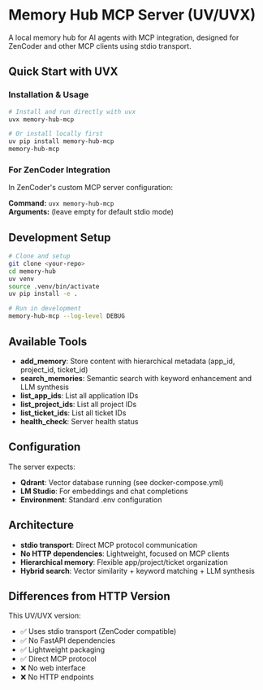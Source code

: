 # Memory Hub MCP Server (UV/UVX)

A local memory hub for AI agents with MCP integration, designed for ZenCoder and other MCP clients using stdio transport.

## Quick Start with UVX

### Installation & Usage

```bash
# Install and run directly with uvx
uvx memory-hub-mcp

# Or install locally first
uv pip install memory-hub-mcp
memory-hub-mcp
```

### For ZenCoder Integration

In ZenCoder's custom MCP server configuration:

**Command:** `uvx memory-hub-mcp`  
**Arguments:** (leave empty for default stdio mode)

## Development Setup

```bash
# Clone and setup
git clone <your-repo>
cd memory-hub
uv venv
source .venv/bin/activate
uv pip install -e .

# Run in development
memory-hub-mcp --log-level DEBUG
```

## Available Tools

- **add_memory**: Store content with hierarchical metadata (app_id, project_id, ticket_id)
- **search_memories**: Semantic search with keyword enhancement and LLM synthesis
- **list_app_ids**: List all application IDs
- **list_project_ids**: List all project IDs  
- **list_ticket_ids**: List all ticket IDs
- **health_check**: Server health status

## Configuration

The server expects:
- **Qdrant**: Vector database running (see docker-compose.yml)
- **LM Studio**: For embeddings and chat completions
- **Environment**: Standard .env configuration

## Architecture

- **stdio transport**: Direct MCP protocol communication
- **No HTTP dependencies**: Lightweight, focused on MCP clients
- **Hierarchical memory**: Flexible app/project/ticket organization
- **Hybrid search**: Vector similarity + keyword matching + LLM synthesis

## Differences from HTTP Version

This UV/UVX version:
- ✅ Uses stdio transport (ZenCoder compatible)
- ✅ No FastAPI dependencies
- ✅ Lightweight packaging
- ✅ Direct MCP protocol
- ❌ No web interface
- ❌ No HTTP endpoints 